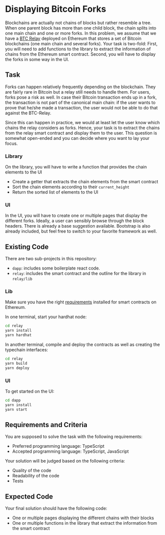 # Displaying Bitcoin Forks

Blockchains are actually not chains of blocks but rather resemble a tree. When one parent block has more than one child block, the chain splits into one main chain and one or more forks.
In this problem, we assume that we have a [BTC Relay](http://btcrelay.org/) deployed on Ethereum that stores a set of Bitcoin blockchains (one main chain and several forks).
Your task is two-fold: First, you will need to add functions to the library to extract the information of chains from the Ethereum smart contract. Second, you will have to display the forks in some way in the UI.

## Task

Forks can happen relatively frequently depending on the blockchain. They are fairly rare in Bitcoin but a relay still needs to handle them. For users, forks pose a risk as well. In case their Bitcoin transaction ends up in a fork, the transaction is not part of the canonical main chain: if the user wants to prove that he/she made a transaction, the user would not be able to do that against the BTC-Relay.

Since this can happen in practice, we would at least let the user know which chains the relay considers as forks. Hence, your task is to extract the chains from the relay smart contract and display them to the user. This question is somewhat open-ended and you can decide where you want to lay your focus.

### Library

On the library, you will have to write a function that provides the chain elements to the UI

- Create a getter that extracts the chain elements from the smart contract
- Sort the chain elements according to their `current_height`
- Return the sorted list of elements to the UI

### UI

In the UI, you will have to create one or multiple pages that display the different forks. Ideally, a user can sensibly browse through the block headers. There is already a base suggestion available. Bootstrap is also already included, but feel free to switch to your favorite framework as well.

## Existing Code

There are two sub-projects in this repository:

- `dapp`: includes some boilerplate react code.
- `relay`: includes the smart contract and the outline for the library in `relay/lib`

### Lib

Make sure you have the right [requirements](https://hardhat.org/tutorial/setting-up-the-environment.html) installed for smart contracts on Ethereum.

In one terminal, start your hardhat node:

```bash
cd relay
yarn install
yarn hardhat
```

In another terminal, compile and deploy the contracts as well as creating the typechain interfaces:
```bash
cd relay
yarn build
yarn deploy
```
### UI

To get started on the UI:

```bash
cd dapp
yarn install
yarn start
```
## Requirements and Criteria

You are supposed to solve the task with the following requirements:

* Preferred programming language: TypeScript
* Accepted programming language: TypeScript, JavaScript

Your solution will be judged based on the following criteria:

* Quality of the code
* Readability of the code
* Tests

## Expected Code

Your final solution should have the following code:

* One or multiple pages displaying the different chains with their blocks
* One or multiple functions in the library that extract the information from the smart contract
